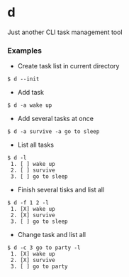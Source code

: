 # d
Just another CLI task management tool

### Examples
- Create task list in current directory
```
$ d --init
```
- Add task
```
$ d -a wake up
```
- Add several tasks at once
```
$ d -a survive -a go to sleep
```
- List all tasks
```
$ d -l
 1. [ ] wake up
 2. [ ] survive
 3. [ ] go to sleep
```
- Finish several tisks and list all
```
$ d -f 1 2 -l
 1. [X] wake up
 2. [X] survive
 3. [ ] go to sleep
```
- Change task and list all
```
$ d -c 3 go to party -l
 1. [X] wake up
 2. [X] survive
 3. [ ] go to party
```
